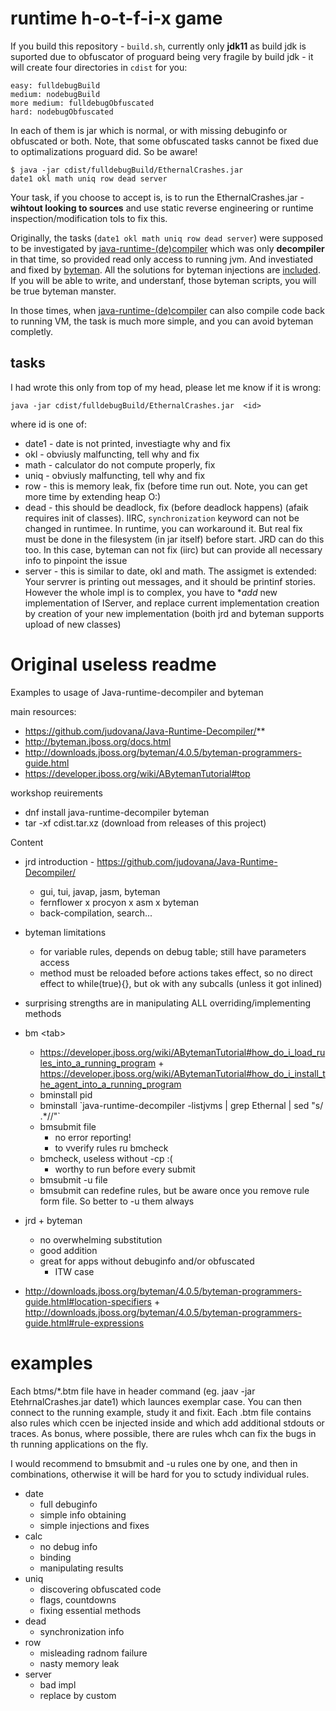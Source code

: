 # runtime  h-o-t-f-i-x  game
If you build this repository - `build.sh`, currently only **jdk11** as build jdk is suported due to obfuscator of proguard being very fragile by build jdk - it will create four directories in `cdist` for you:
```
easy: fulldebugBuild
medium: nodebugBuild
more medium: fulldebugObfuscated
hard: nodebugObfuscated
```
In each of them is jar which is normal, or with missing debuginfo or obfuscated or both. Note, that some obfuscated tasks cannot be fixed due to optimalizations proguard did. So be aware!
```
$ java -jar cdist/fulldebugBuild/EthernalCrashes.jar 
date1 okl math uniq row dead server
```

Your task, if you choose to accept is, is to run the EthernalCrashes.jar - **wihtout looking to sources** and use static reverse engineering or runtime inspection/modification tols to fix this.

Originally, the tasks (`date1 okl math uniq row dead server`) were supposed to be investigated by [java-runtime-(de)compiler](https://github.com/judovana/Java-Runtime-Decompiler/) which was only **decompiler** in that time, so provided read only access to running jvm. And investiated and fixed by [byteman](http://byteman.jboss.org/docs.html). All the solutions for byteman injections are [included](https://github.com/judovana/JrdBytemanExamples/tree/master/btmn). If you will be able to write, and understanf, those byteman scripts, you will be true byteman manster.

In those times, when [java-runtime-(de)compiler](https://github.com/judovana/Java-Runtime-Decompiler/)  can also compile code back to running VM, the task is much more simple, and you can avoid byteman completly.

## tasks
I had wrote this only from top of my head, please let me know if it is wrong:
```
java -jar cdist/fulldebugBuild/EthernalCrashes.jar  <id>
```
where id is one of:
 * date1 -  date is not printed, investiagte why and fix
 * okl - obviusly malfuncting, tell why and fix
 * math - calculator do not compute properly, fix
 * uniq - obviusly malfuncting, tell why and fix
 * row - this is  memory leak, fix (before time run out. Note, you can get more time by extending heap O:)
 * dead - this should be deadlock, fix (before deadlock happens) (afaik requires init of classes). IIRC, `synchronization`  keyword can not be changed in runtimee. In runtime, you can workaround it. But real fix must be done in the filesystem (in jar itself) before start. JRD can do this too. In this case, byteman can not fix (iirc) but can provide all necessary info to pinpoint the issue
 * server - this is similar to date, okl and math. The assigmet is extended: Your servrer is printing out messages, and it should be printinf stories. However the whole impl is to complex, you have to **add* new implementation of IServer, and replace current implementation creation by creation of your new implementation (boith jrd and byteman supports upload of new classes)

# Original useless readme
Examples to usage of Java-runtime-decompiler and byteman

main resources:
 * https://github.com/judovana/Java-Runtime-Decompiler/**
 * http://byteman.jboss.org/docs.html
 * http://downloads.jboss.org/byteman/4.0.5/byteman-programmers-guide.html
 * https://developer.jboss.org/wiki/ABytemanTutorial#top

workshop reuirements
 * dnf install java-runtime-decompiler byteman
 * tar -xf cdist.tar.xz (download from releases of this project)

Content
 * jrd introduction - https://github.com/judovana/Java-Runtime-Decompiler/
   * gui, tui, javap, jasm, byteman
   * fernflower x procyon x asm x byteman
   * back-compilation, search...
 * byteman limitations
   * for variable rules, depends on debug table; still have parameters access
   * method must be reloaded before actions takes effect, so no direct effect to while(true){}, but ok with any subcalls (unless it got inlined)
 * surprising strengths are in manipulating ALL overriding/implementing methods
 * bm \<tab\>
   * https://developer.jboss.org/wiki/ABytemanTutorial#how_do_i_load_rules_into_a_running_program + https://developer.jboss.org/wiki/ABytemanTutorial#how_do_i_install_the_agent_into_a_running_program
   * bminstall pid
   * bminstall \`java-runtime-decompiler  -listjvms | grep Ethernal | sed "s/ .*//"\`
   * bmsubmit file
     * no error reporting!
     * to vverify rules ru bmcheck
   * bmcheck, useless without -cp :(
     * worthy to run  before every submit
   * bmsubmit -u file
   * bmsubmit can redefine rules, but be aware once you remove rule form file. So better to -u them always
  
 * jrd + byteman
   * no overwhelming substitution
   * good addition
   * great for apps without debuginfo and/or obfuscated
     * ITW case
 * http://downloads.jboss.org/byteman/4.0.5/byteman-programmers-guide.html#location-specifiers + http://downloads.jboss.org/byteman/4.0.5/byteman-programmers-guide.html#rule-expressions
 
 # examples
 Each btms/\*.btm file have in header command (eg. jaav -jar EtehrnalCrashes.jar date1) which launces exemplar case.
 You can then connect to the running example, study it and fixit. Each .btm file contains also rules which ccen be injected inside and which add additional stdouts or traces. As bonus, where possible, there are rules whch can fix the bugs in th running applications on the fly. 
 
 I would recommend to bmsubmit and -u rules one by one, and then in combinations, otherwise it will be hard for you to sctudy individual rules.
 
 * date
   * full debuginfo
   * simple info obtaining
   * simple injections and fixes
 * calc
   * no debug info
   * binding
   * manipulating results
 * uniq
   * discovering obfuscated code
   * flags, countdowns
   * fixing essential methods
 * dead 
   * synchronization info
 * row
   * misleading radnom failure
   * nasty memory leak
 * server
   *  bad impl
   *  replace by custom
